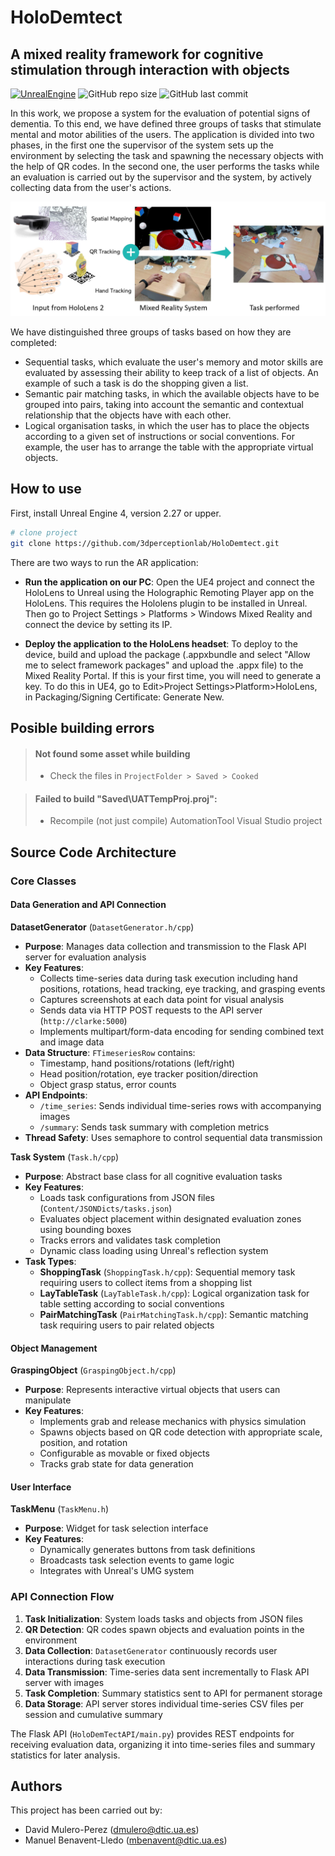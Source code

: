 # HoloDemtect
## A mixed reality framework for cognitive stimulation through interaction with objects

[![UnrealEngine](https://img.shields.io/badge/UnrealEngine-4.27-green?style=flat-square)](https://img.shields.io/badge/UnrealEngine-4.27-green?style=flat-square)
![GitHub repo size](https://img.shields.io/github/repo-size/3dperceptionlab/HoloDemtect?style=flat-square)
![GitHub last commit](https://img.shields.io/github/last-commit/3dperceptionlab/HoloDemtect?color=orange&style=flat-square)

In this work, we propose a system for the evaluation of potential signs of dementia. To this end, we have defined three groups of tasks that stimulate mental and motor abilities of the users. The application is divided into two phases, in the first one the supervisor of the system sets up the environment by selecting the task and spawning the necessary objects with the help of QR codes. In the second one, the user performs the tasks while an evaluation is carried out by the supervisor and the system, by actively collecting data from the user's actions.

![HoloDemtect Pipeline](img/Pipeline.jpg)

We have distinguished three groups of tasks based on how they are completed: 
- Sequential tasks, which evaluate the user's memory and motor skills are evaluated by assessing their ability to keep track of a list of objects. An example of such a task is do the shopping given a list.
- Semantic pair matching tasks, in which the available objects have to be grouped into pairs, taking into account the semantic and contextual relationship that the objects have with each other.
- Logical organisation tasks, in which the user has to place the objects according to a given set of instructions or social conventions. For example, the user has to arrange the table with the appropriate virtual objects.



## How to use  

First, install Unreal Engine 4, version 2.27 or upper.

```bash
# clone project   
git clone https://github.com/3dperceptionlab/HoloDemtect.git
```

There are two ways to run the AR application:

- **Run the application on our PC**: Open the UE4 project and connect the HoloLens to Unreal using the Holographic Remoting Player app on the HoloLens. This requires the Hololens plugin to be installed in Unreal. Then go to Project Settings > Platforms > Windows Mixed Reality and connect the device by setting its IP.

- **Deploy the application to the HoloLens headset**: To deploy to the device, build and upload the package (.appxbundle and select "Allow me to select framework packages" and upload the .appx file) to the Mixed Reality Portal.
If this is your first time, you will need to generate a key. To do this in UE4, go to Edit>Project Settings>Platform>HoloLens, in Packaging/Signing Certificate: Generate New.

## Posible building errors

> #### Not found some asset while building
>
> - Check the files in `ProjectFolder > Saved > Cooked` 
>

> #### Failed to build "Saved\UATTempProj.proj":
>
> - Recompile (not just compile) AutomationTool Visual Studio project
> 



## Source Code Architecture

### Core Classes

#### Data Generation and API Connection

**DatasetGenerator** (`DatasetGenerator.h/cpp`)
- **Purpose**: Manages data collection and transmission to the Flask API server for evaluation analysis
- **Key Features**:
  - Collects time-series data during task execution including hand positions, rotations, head tracking, eye tracking, and grasping events
  - Captures screenshots at each data point for visual analysis
  - Sends data via HTTP POST requests to the API server (`http://clarke:5000`)
  - Implements multipart/form-data encoding for sending combined text and image data
- **Data Structure**: `FTimeseriesRow` contains:
  - Timestamp, hand positions/rotations (left/right)
  - Head position/rotation, eye tracker position/direction
  - Object grasp status, error counts
- **API Endpoints**:
  - `/time_series`: Sends individual time-series rows with accompanying images
  - `/summary`: Sends task summary with completion metrics
- **Thread Safety**: Uses semaphore to control sequential data transmission

**Task System** (`Task.h/cpp`)
- **Purpose**: Abstract base class for all cognitive evaluation tasks
- **Key Features**:
  - Loads task configurations from JSON files (`Content/JSONDicts/tasks.json`)
  - Evaluates object placement within designated evaluation zones using bounding boxes
  - Tracks errors and validates task completion
  - Dynamic class loading using Unreal's reflection system
- **Task Types**:
  - **ShoppingTask** (`ShoppingTask.h/cpp`): Sequential memory task requiring users to collect items from a shopping list
  - **LayTableTask** (`LayTableTask.h/cpp`): Logical organization task for table setting according to social conventions
  - **PairMatchingTask** (`PairMatchingTask.h/cpp`): Semantic matching task requiring users to pair related objects

#### Object Management

**GraspingObject** (`GraspingObject.h/cpp`)
- **Purpose**: Represents interactive virtual objects that users can manipulate
- **Key Features**:
  - Implements grab and release mechanics with physics simulation
  - Spawns objects based on QR code detection with appropriate scale, position, and rotation
  - Configurable as movable or fixed objects
  - Tracks grab state for data generation


#### User Interface

**TaskMenu** (`TaskMenu.h`)
- **Purpose**: Widget for task selection interface
- **Key Features**:
  - Dynamically generates buttons from task definitions
  - Broadcasts task selection events to game logic
  - Integrates with Unreal's UMG system

### API Connection Flow

1. **Task Initialization**: System loads tasks and objects from JSON files
2. **QR Detection**: QR codes spawn objects and evaluation points in the environment
3. **Data Collection**: `DatasetGenerator` continuously records user interactions during task execution
4. **Data Transmission**: Time-series data sent incrementally to Flask API server with images
5. **Task Completion**: Summary statistics sent to API for permanent storage
6. **Data Storage**: API server stores individual time-series CSV files per session and cumulative summary

The Flask API (`HoloDemTectAPI/main.py`) provides REST endpoints for receiving evaluation data, organizing it into time-series files and summary statistics for later analysis.

## Authors

This project has been carried out by:
- David Mulero-Perez ([dmulero@dtic.ua.es](mailto:dmulero@dtic.ua.es))
- Manuel Benavent-Lledo ([mbenavent@dtic.ua.es](mailto:mbenavent@dtic.ua.es))

